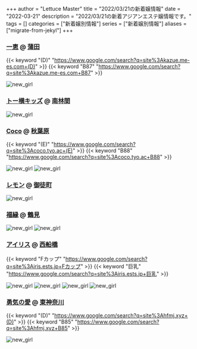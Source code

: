+++
author = "Lettuce Master"
title = "2022/03/21の新着嬢情報"
date = "2022-03-21"
description = "2022/03/21の新着アジアンエステ嬢情報です。"
tags = []
categories = ["新着嬢別情報"]
series = ["新着嬢別情報"]
aliases = ["migrate-from-jekyl"]
+++
### [一恵](http://kazue.me-es.com/) @ [蒲田](/post/kamata)
{{< keyword "(D)" "https://www.google.com/search?q=site%3Akazue.me-es.com+(D)" >}} {{< keyword "B87" "https://www.google.com/search?q=site%3Akazue.me-es.com+B87" >}} 

![new_girl](https://i.imgur.com/dAgff7F.jpeg)
### [トー横キッズ](http://bohemian-rhapsody.oks.bz/) @ [南林間](/post/minamirinkan)


![new_girl](https://i.imgur.com/xBHiiYt.jpeg)
### [Coco](https://coco.tyo.ac/) @ [秋葉原](/post/akihabara)
{{< keyword "(E)" "https://www.google.com/search?q=site%3Acoco.tyo.ac+(E)" >}} {{< keyword "B88" "https://www.google.com/search?q=site%3Acoco.tyo.ac+B88" >}} 

![new_girl](https://coco.tyo.ac/photos/sites/95/2022/03/2022032006560528.jpg_302X404.jpg)
![new_girl](https://coco.tyo.ac/photos/sites/95/2022/03/2022032006560683.jpg_302X404.jpg)
### [レモン](http://ueno502.galaxy.bindcloud.jp/) @ [御徒町](/post/okachimachi)


![new_girl](https://i.imgur.com/bX5hE3k.jpeg)
### [福縁](https://www.fukuen.in/) @ [鶴見](/post/tsurumi)


![new_girl](https://www.fukuen.in/img/camp/20220321_newfacecamp.jpg)
![new_girl](https://www.fukuen.in/img/camp/20220321_spring2.png)
### [アイリス](https://iris.ests.jp/) @ [西船橋](/post/nishifunabashi)
{{< keyword "Fカップ" "https://www.google.com/search?q=site%3Airis.ests.jp+Fカップ" >}} {{< keyword "巨乳" "https://www.google.com/search?q=site%3Airis.ests.jp+巨乳" >}} 

![new_girl](https://iris.ests.jp/photos/sites/58/2021/12/2021120509105472.jpeg_302X450.jpeg)
![new_girl](https://iris.ests.jp/photos/sites/58/2022/03/2022031910303469-302x403.jpeg_302X450.jpeg)
![new_girl](https://iris.ests.jp/photos/sites/58/2022/03/2022032015480860-302x376.jpeg_302X450.jpeg)
![new_girl](https://iris.ests.jp/photos/sites/58/2022/03/2022032015480860.jpeg_302X450.jpeg)
### [勇気の愛](http://hfmj.xyz/) @ [東神奈川](/post/higashikanagawa)
{{< keyword "(D)" "https://www.google.com/search?q=site%3Ahfmj.xyz+(D)" >}} {{< keyword "B85" "https://www.google.com/search?q=site%3Ahfmj.xyz+B85" >}} 

![new_girl](https://i.imgur.com/arjRZ1G.jpeg)
